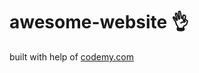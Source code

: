 # awesome-website :ok_hand:                                                                                                                                                                                   
built with help of <a href="http://johnelder.com/">codemy.com</a>
